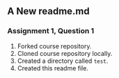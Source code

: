 ## A New readme.md
### Assignment 1, Question 1

1. Forked course repository.
2. Cloned course repository locally.
3. Created a directory called `test`.
4. Created this readme file.
